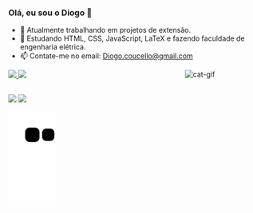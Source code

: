 ### Olá, eu sou o Diogo 👋

- 🔭 Atualmente trabalhando em projetos de extensão.
- 🌱 Estudando HTML, CSS, JavaScript, LaTeX e fazendo faculdade de engenharia elétrica.
- 📫 Contate-me no email: Diogo.coucello@gmail.com

<div>
  <a href="https://github.com/DiFon314">
  <img height="130em" src="https://github-readme-stats.vercel.app/api?username=DiFon314&show_icons=true&theme=dark&include_all_commits=true&count_private=true"/>
  <img height="130em" src="https://github-readme-stats.vercel.app/api/top-langs/?username=DiFon314&layout=compact&langs_count=16&theme=dark"/>
  <img align="right" alt="cat-gif" width="150px" src="https://cdn.discordapp.com/attachments/371405794891268098/946551048812769340/output-onlinegiftools.gif">
</div>
  
##
  
<div>
  <a href="https://www.instagram.com/diogo.coucello" target="_blank"><img src="https://img.shields.io/badge/-Instagram-%23E4405F?style=for-the-badge&logo=instagram&logoColor=white" target="_blank"></a>
  <a href="https://www.linkedin.com/in/diogo-fernandes-coucello-da-fonseca-1aab02209/" target="_blank"><img src="https://img.shields.io/badge/-LinkedIn-%230077B5?style=for-the-badge&logo=linkedin&logoColor=white" target="_blank"></a>   
</div>
  
![Snake animation](https://github.com/DiFon314/DiFon314/blob/output/github-contribution-grid-snake.svg)
  
   <!--<img align="right" alt="cat-gif" src="https://media.discordapp.net/attachments/371405794891268098/946259720090550312/RainbowCatSpin.gif">-->


